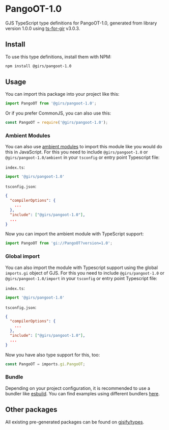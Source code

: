 
# PangoOT-1.0

GJS TypeScript type definitions for PangoOT-1.0, generated from library version 1.0.0 using [ts-for-gir](https://github.com/gjsify/ts-for-gir) v3.0.3.


## Install

To use this type definitions, install them with NPM:
```bash
npm install @girs/pangoot-1.0
```

## Usage

You can import this package into your project like this:
```ts
import PangoOT from '@girs/pangoot-1.0';
```

Or if you prefer CommonJS, you can also use this:
```ts
const PangoOT = require('@girs/pangoot-1.0');
```

### Ambient Modules

You can also use [ambient modules](https://github.com/gjsify/ts-for-gir/tree/main/packages/cli#ambient-modules) to import this module like you would do this in JavaScript.
For this you need to include `@girs/pangoot-1.0` or `@girs/pangoot-1.0/ambient` in your `tsconfig` or entry point Typescript file:

`index.ts`:
```ts
import '@girs/pangoot-1.0'
```

`tsconfig.json`:
```json
{
  "compilerOptions": {
    ...
  },
  "include": ["@girs/pangoot-1.0"],
  ...
}
```

Now you can import the ambient module with TypeScript support: 

```ts
import PangoOT from 'gi://PangoOT?version=1.0';
```

### Global import

You can also import the module with Typescript support using the global `imports.gi` object of GJS.
For this you need to include `@girs/pangoot-1.0` or `@girs/pangoot-1.0/import` in your `tsconfig` or entry point Typescript file:

`index.ts`:
```ts
import '@girs/pangoot-1.0'
```

`tsconfig.json`:
```json
{
  "compilerOptions": {
    ...
  },
  "include": ["@girs/pangoot-1.0"],
  ...
}
```

Now you have also type support for this, too:

```ts
const PangoOT = imports.gi.PangoOT;
```

### Bundle

Depending on your project configuration, it is recommended to use a bundler like [esbuild](https://esbuild.github.io/). You can find examples using different bundlers [here](https://github.com/gjsify/ts-for-gir/tree/main/examples).

## Other packages

All existing pre-generated packages can be found on [gjsify/types](https://github.com/gjsify/types).


